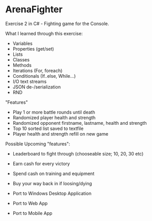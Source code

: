 # ArenaFighter
Exercise 2 in C# - Fighting game for the Console.

What I learned through this exercise:
- Variables
- Properties (get/set)
- Lists
- Classes
- Methods
- Iterations (For, foreach)
- Conditionals (If..else, While...)
- I/O text streams
- JSON de-/serialization
- RND

"Features"
- Play 1 or more battle rounds until death
- Randomized player health and strength
- Randomized opponent firstname, lastname, health and strength
- Top 10 sorted list saved to textfile
- Player health and strength refill on new game

Possible Upcoming "features":
- Leaderboard to fight through (chooseable size; 10, 20, 30 etc)
- Earn cash for every victory
- Spend cash on training and equipment
- Buy your way back in if loosing/dying

- Port to Windows Desktop Application
- Port to Web App
- Port to Mobile App
